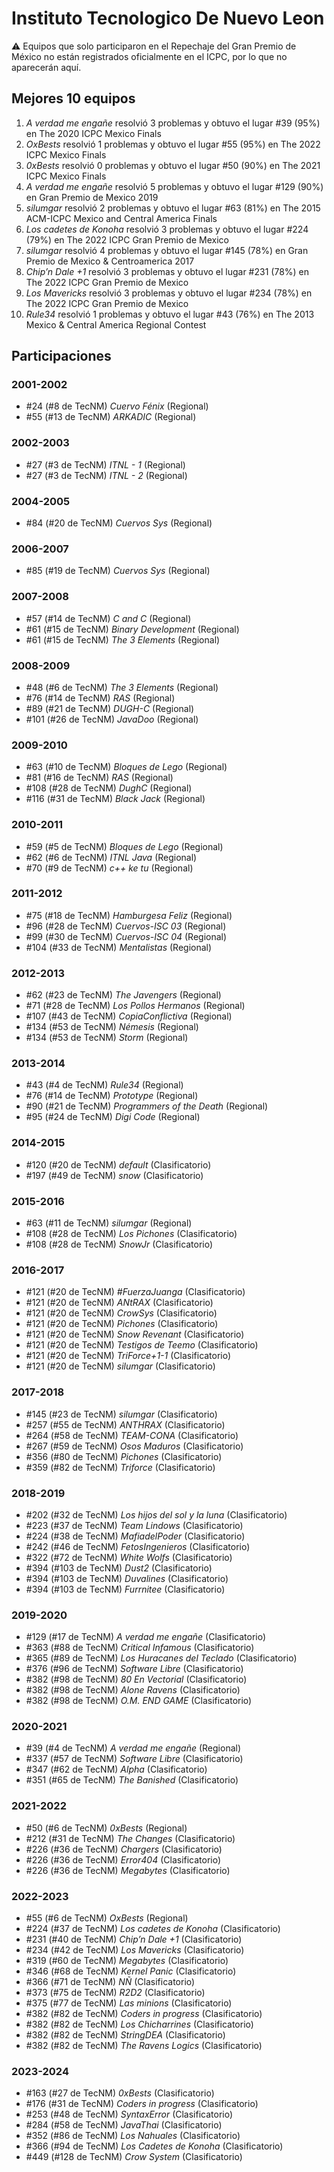 # Instituto Tecnologico De Nuevo Leon

:warning: Equipos que solo participaron en el Repechaje del Gran Premio de México no están registrados oficialmente en el ICPC, por lo que no aparecerán aquí.

## Mejores 10 equipos

1. _A verdad me engañe_ resolvió 3 problemas y obtuvo el lugar #39 (95%) en The 2020 ICPC Mexico Finals
1. _OxBests_ resolvió 1 problemas y obtuvo el lugar #55 (95%) en The 2022 ICPC Mexico Finals
1. _0xBests_ resolvió 0 problemas y obtuvo el lugar #50 (90%) en The 2021 ICPC Mexico Finals
1. _A verdad me engañe_ resolvió 5 problemas y obtuvo el lugar #129 (90%) en Gran Premio de Mexico 2019
1. _silumgar_ resolvió 2 problemas y obtuvo el lugar #63 (81%) en The 2015 ACM-ICPC Mexico and Central America Finals
1. _Los cadetes de Konoha_ resolvió 3 problemas y obtuvo el lugar #224 (79%) en The 2022 ICPC Gran Premio de Mexico
1. _silumgar_ resolvió 4 problemas y obtuvo el lugar #145 (78%) en Gran Premio de Mexico & Centroamerica 2017
1. _Chip’n Dale +1_ resolvió 3 problemas y obtuvo el lugar #231 (78%) en The 2022 ICPC Gran Premio de Mexico
1. _Los Mavericks_ resolvió 3 problemas y obtuvo el lugar #234 (78%) en The 2022 ICPC Gran Premio de Mexico
1. _Rule34_ resolvió 1 problemas y obtuvo el lugar #43 (76%) en The 2013 Mexico & Central America Regional Contest

## Participaciones

### 2001-2002

- #24 (#8 de TecNM) _Cuervo Fénix_ (Regional)
- #55 (#13 de TecNM) _ARKADIC_ (Regional)

### 2002-2003

- #27 (#3 de TecNM) _ITNL - 1_ (Regional)
- #27 (#3 de TecNM) _ITNL - 2_ (Regional)

### 2004-2005

- #84 (#20 de TecNM) _Cuervos Sys_ (Regional)

### 2006-2007

- #85 (#19 de TecNM) _Cuervos Sys_ (Regional)

### 2007-2008

- #57 (#14 de TecNM) _C and C_ (Regional)
- #61 (#15 de TecNM) _Binary Development_ (Regional)
- #61 (#15 de TecNM) _The 3 Elements_ (Regional)

### 2008-2009

- #48 (#6 de TecNM) _The 3 Elements_ (Regional)
- #76 (#14 de TecNM) _RAS_ (Regional)
- #89 (#21 de TecNM) _DUGH-C_ (Regional)
- #101 (#26 de TecNM) _JavaDoo_ (Regional)

### 2009-2010

- #63 (#10 de TecNM) _Bloques de Lego_ (Regional)
- #81 (#16 de TecNM) _RAS_ (Regional)
- #108 (#28 de TecNM) _DughC_ (Regional)
- #116 (#31 de TecNM) _Black Jack_ (Regional)

### 2010-2011

- #59 (#5 de TecNM) _Bloques de Lego_ (Regional)
- #62 (#6 de TecNM) _ITNL Java_ (Regional)
- #70 (#9 de TecNM) _c++ ke tu_ (Regional)

### 2011-2012

- #75 (#18 de TecNM) _Hamburgesa Feliz_ (Regional)
- #96 (#28 de TecNM) _Cuervos-ISC 03_ (Regional)
- #99 (#30 de TecNM) _Cuervos-ISC 04_ (Regional)
- #104 (#33 de TecNM) _Mentalistas_ (Regional)

### 2012-2013

- #62 (#23 de TecNM) _The Javengers_ (Regional)
- #71 (#28 de TecNM) _Los Pollos Hermanos_ (Regional)
- #107 (#43 de TecNM) _CopiaConflictiva_ (Regional)
- #134 (#53 de TecNM) _Némesis_ (Regional)
- #134 (#53 de TecNM) _Storm_ (Regional)

### 2013-2014

- #43 (#4 de TecNM) _Rule34_ (Regional)
- #76 (#14 de TecNM) _Prototype_ (Regional)
- #90 (#21 de TecNM) _Programmers of the Death_ (Regional)
- #95 (#24 de TecNM) _Digi Code_ (Regional)

### 2014-2015

- #120 (#20 de TecNM) _default_ (Clasificatorio)
- #197 (#49 de TecNM) _snow_ (Clasificatorio)

### 2015-2016

- #63 (#11 de TecNM) _silumgar_ (Regional)
- #108 (#28 de TecNM) _Los Pichones_ (Clasificatorio)
- #108 (#28 de TecNM) _SnowJr_ (Clasificatorio)

### 2016-2017

- #121 (#20 de TecNM) _#FuerzaJuanga_ (Clasificatorio)
- #121 (#20 de TecNM) _ANtRAX_ (Clasificatorio)
- #121 (#20 de TecNM) _CrowSys_ (Clasificatorio)
- #121 (#20 de TecNM) _Pichones_ (Clasificatorio)
- #121 (#20 de TecNM) _Snow Revenant_ (Clasificatorio)
- #121 (#20 de TecNM) _Testigos de Teemo_ (Clasificatorio)
- #121 (#20 de TecNM) _TriForce+1-1_ (Clasificatorio)
- #121 (#20 de TecNM) _silumgar_ (Clasificatorio)

### 2017-2018

- #145 (#23 de TecNM) _silumgar_ (Clasificatorio)
- #257 (#55 de TecNM) _ANTHRAX_ (Clasificatorio)
- #264 (#58 de TecNM) _TEAM-CONA_ (Clasificatorio)
- #267 (#59 de TecNM) _Osos Maduros_ (Clasificatorio)
- #356 (#80 de TecNM) _Pichones_ (Clasificatorio)
- #359 (#82 de TecNM) _Triforce_ (Clasificatorio)

### 2018-2019

- #202 (#32 de TecNM) _Los hijos del sol y la luna_ (Clasificatorio)
- #223 (#37 de TecNM) _Team Lindows_ (Clasificatorio)
- #224 (#38 de TecNM) _MafiadelPoder_ (Clasificatorio)
- #242 (#46 de TecNM) _FetosIngenieros_ (Clasificatorio)
- #322 (#72 de TecNM) _White Wolfs_ (Clasificatorio)
- #394 (#103 de TecNM) _Dust2_ (Clasificatorio)
- #394 (#103 de TecNM) _Duvalines_ (Clasificatorio)
- #394 (#103 de TecNM) _Furrnitee_ (Clasificatorio)

### 2019-2020

- #129 (#17 de TecNM) _A verdad me engañe_ (Clasificatorio)
- #363 (#88 de TecNM) _Critical Infamous_ (Clasificatorio)
- #365 (#89 de TecNM) _Los Huracanes del Teclado_ (Clasificatorio)
- #376 (#96 de TecNM) _Software Libre_ (Clasificatorio)
- #382 (#98 de TecNM) _80 En Vectorial_ (Clasificatorio)
- #382 (#98 de TecNM) _Alone Ravens_ (Clasificatorio)
- #382 (#98 de TecNM) _O.M. END GAME_ (Clasificatorio)

### 2020-2021

- #39 (#4 de TecNM) _A verdad me engañe_ (Regional)
- #337 (#57 de TecNM) _Software Libre_ (Clasificatorio)
- #347 (#62 de TecNM) _Alpha_ (Clasificatorio)
- #351 (#65 de TecNM) _The  Banished_ (Clasificatorio)

### 2021-2022

- #50 (#6 de TecNM) _0xBests_ (Regional)
- #212 (#31 de TecNM) _The Changes_ (Clasificatorio)
- #226 (#36 de TecNM) _Chargers_ (Clasificatorio)
- #226 (#36 de TecNM) _Error404_ (Clasificatorio)
- #226 (#36 de TecNM) _Megabytes_ (Clasificatorio)

### 2022-2023

- #55 (#6 de TecNM) _OxBests_ (Regional)
- #224 (#37 de TecNM) _Los cadetes de Konoha_ (Clasificatorio)
- #231 (#40 de TecNM) _Chip’n Dale +1_ (Clasificatorio)
- #234 (#42 de TecNM) _Los Mavericks_ (Clasificatorio)
- #319 (#60 de TecNM) _Megabytes_ (Clasificatorio)
- #346 (#68 de TecNM) _Kernel Panic_ (Clasificatorio)
- #366 (#71 de TecNM) _NÑ_ (Clasificatorio)
- #373 (#75 de TecNM) _R2D2_ (Clasificatorio)
- #375 (#77 de TecNM) _Las minions_ (Clasificatorio)
- #382 (#82 de TecNM) _Coders in progress_ (Clasificatorio)
- #382 (#82 de TecNM) _Los Chicharrines_ (Clasificatorio)
- #382 (#82 de TecNM) _StringDEA_ (Clasificatorio)
- #382 (#82 de TecNM) _The Ravens Logics_ (Clasificatorio)

### 2023-2024

- #163 (#27 de TecNM) _0xBests_ (Clasificatorio)
- #176 (#31 de TecNM) _Coders in progress_ (Clasificatorio)
- #253 (#48 de TecNM) _SyntaxError_ (Clasificatorio)
- #284 (#58 de TecNM) _JavaThai_ (Clasificatorio)
- #352 (#86 de TecNM) _Los Nahuales_ (Clasificatorio)
- #366 (#94 de TecNM) _Los Cadetes de Konoha_ (Clasificatorio)
- #449 (#128 de TecNM) _Crow System_ (Clasificatorio)



